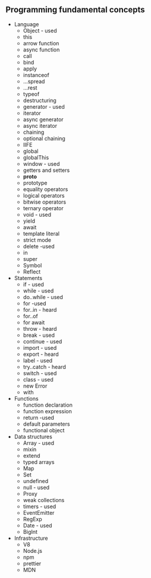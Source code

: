 ## Programming fundamental concepts

- Language
  - Object - used
  - this
  - arrow function
  - async function
  - call
  - bind
  - apply
  - instanceof
  - ...spread
  - ...rest
  - typeof
  - destructuring
  - generator - used
  - iterator
  - async generator
  - async iterator
  - chaining
  - optional chaining
  - IIFE
  - global
  - globalThis
  - window - used
  - getters and setters
  - __proto__
  - prototype
  - equality operators
  - logical operators
  - bitwise operators
  - ternary operator
  - void - used
  - yield
  - await
  - template literal
  - strict mode
  - delete -used
  - in
  - super
  - Symbol
  - Reflect
- Statements
  - if - used
  - while - used
  - do..while - used
  - for -used
  - for..in - heard
  - for..of 
  - for await
  - throw - heard
  - break - used
  - continue - used
  - import - used
  - export - heard
  - label - used
  - try..catch - heard
  - switch - used
  - class - used
  - new Error
  - with
- Functions
  - function declaration
  - function expression
  - return -used
  - default parameters 
  - functional object
- Data structures
  - Array - used
  - mixin
  - extend
  - typed arrays
  - Map
  - Set
  - undefined
  - null - used 
  - Proxy
  - weak collections
  - timers - used
  - EventEmitter
  - RegExp
  - Date - used
  - BigInt
- Infrastructure
  - V8
  - Node.js
  - npm
  - prettier
  - MDN
